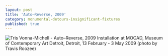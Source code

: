 ```yaml
---
layout: post
title: 'Auto–Reverse, 2009'
category: monumental-detours-insignificant-fixtures
published: true
---
```


![Tris Vonna-Michell - Auto–Reverse, 2009]({{site.baseurl}}/assets/img/0704-auto-reverse-2009.jpg)
Installation at MOCAD, Museum of Contemporary Art Detroit, Detroit, 13 February - 3 May 2009 (photo by Travis Roozee)
